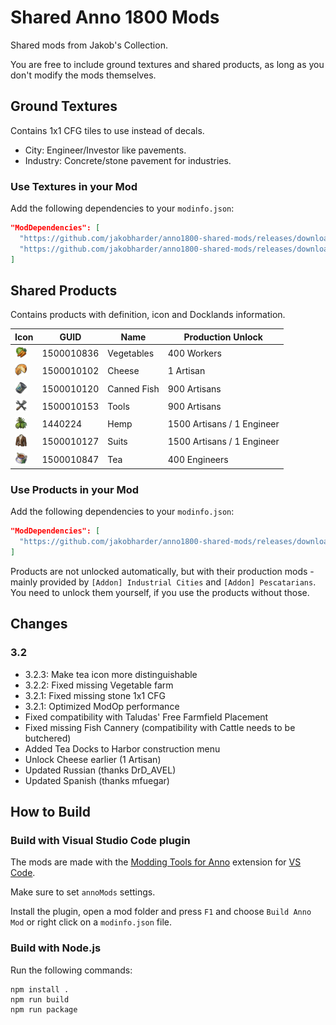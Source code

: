 # Shared Anno 1800 Mods

Shared mods from Jakob's Collection.

You are free to include ground textures and shared products, as long as you don't modify the mods themselves.

## Ground Textures

Contains 1x1 CFG tiles to use instead of decals.

- City: Engineer/Investor like pavements.
- Industry: Concrete/stone pavement for industries.

### Use Textures in your Mod

Add the following dependencies to your `modinfo.json`:
```json
"ModDependencies": [
  "https://github.com/jakobharder/anno1800-shared-mods/releases/download/v3.2.3/shared-decals-city-jakob.zip",
  "https://github.com/jakobharder/anno1800-shared-mods/releases/download/v3.2.3/shared-decals-industry-jakob.zip"
]
```

## Shared Products

Contains products with definition, icon and Docklands information.

Icon | GUID | Name | Production Unlock
---|---|---|---
<img src="./mods/shared-products-jakob/data/ui/jakob/icon_vegetables.png" width="20" /> | 1500010836 | Vegetables | 400 Workers
<img src="./doc/icon_cheese_16.png" width="20" /> | 1500010102 | Cheese | 1 Artisan
<img src="./doc/icon_fish_16.png" width="20" /> | 1500010120 | Canned Fish | 900 Artisans
<img src="./doc/icon_tools_16.png" width="20" /> | 1500010153 | Tools | 900 Artisans
<img src="./doc/icon_hemp_16.png" width="20" /> | 1440224 | Hemp | 1500 Artisans / 1 Engineer
<img src="./mods/shared-products-jakob/data/ui/jakob/icon_suits.png" width="20" /> | 1500010127 | Suits | 1500 Artisans / 1 Engineer
<img src="./mods/shared-products-jakob/data/ui/jakob/icon_tea.png" width="20" /> | 1500010847 | Tea | 400 Engineers

### Use Products in your Mod

Add the following dependencies to your `modinfo.json`:
```json
"ModDependencies": [
  "https://github.com/jakobharder/anno1800-shared-mods/releases/download/v3.2.3/shared-products-jakob.zip"
]
```

Products are not unlocked automatically, but with their production mods - mainly provided by `[Addon] Industrial Cities` and `[Addon] Pescatarians`.
You need to unlock them yourself, if you use the products without those.

## Changes

### 3.2

- 3.2.3: Make tea icon more distinguishable
- 3.2.2: Fixed missing Vegetable farm
- 3.2.1: Fixed missing stone 1x1 CFG
- 3.2.1: Optimized ModOp performance
- Fixed compatibility with Taludas' Free Farmfield Placement
- Fixed missing Fish Cannery (compatibility with Cattle needs to be butchered)
- Added Tea Docks to Harbor construction menu
- Unlock Cheese earlier (1 Artisan)
- Updated Russian (thanks DrD_AVEL)
- Updated Spanish (thanks mfuegar)

## How to Build

### Build with Visual Studio Code plugin

The mods are made with the [Modding Tools for Anno](https://marketplace.visualstudio.com/items?itemName=JakobHarder.anno-modding-tools) extension for [VS Code](https://code.visualstudio.com/).

Make sure to set `annoMods` settings.

Install the plugin, open a mod folder and press `F1` and choose `Build Anno Mod` or right click on a `modinfo.json` file.

### Build with Node.js

Run the following commands:

```
npm install .
npm run build
npm run package
```
